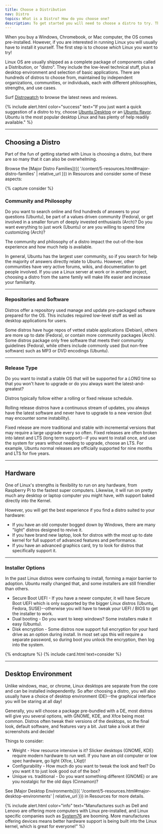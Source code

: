 ```yaml
---
title: Choose a Distribution
nav: Distro
topics: What is a Distro? How do you choose one?
description: To get started you will need to choose a distro to try. This section presents info to demystify the options.
---
```


When you buy a Windows, Chromebook, or Mac computer, the OS comes pre-installed. 
However, if you are interested in running Linux you will usually have to install it yourself.
The first step is to choose *which* Linux you want to try!

Linux OS are usually shipped as a complete package of components called a <span class="term">Distribution</span>, or "distro".
They include the low-level technical stuff, plus a desktop environment and selection of basic applications.
There are hundreds of distros to choose from, maintained by independent organizations, communities, or individuals, each with different philosophies, strengths, and use cases.

Surf <span class="term">[Distrowatch](https://distrowatch.com/)</span> to browse the latest news and reviews.

{% include alert.html color="success" text="If you just want a quick suggestion of a distro to try, choose [Ubuntu Desktop](https://ubuntu.com/download/desktop) or an [Ubuntu flavor](https://ubuntu.com/download/flavours). Ubuntu is the most popular desktop Linux and has plenty of help readily available." %}

-------------

## Choosing a Distro

Part of the fun of getting started with Linux is choosing a distro, but there are so many that it can also be overwhelming.

Browse the [Major Distro Families]({{ '/content/5-resources.html#major-distro-families' | relative_url }}) in Resources and consider some of these aspects:

{% capture consider %}
### Community and Philosophy

Do you want to search online and find hundreds of answers to your questions (Ubuntu), be part of a values driven community (Fedora), or get involved in a smaller forum of deeply invested enthusiasts (Arch)? 
Do you want everything to just work (Ubuntu) or are you willing to spend time customizing (Arch)?

The community and philosophy of a distro impact the out-of-the-box experience and how much help is available.

In general, Ubuntu has the largest user community, so if you search for help the majority of answers directly relate to Ubuntu.
However, other communities have very active forums, wikis, and documentation to get people involved.
If you use a Linux server at work or in another project, choosing a distro from the same family will make life easier and increase your familiarity.

----------

### Repositories and Software

Distros offer a <span class="term">repository</span> used manage and update pre-packaged software prepared for the OS.
This includes required low-level stuff as well as desktop applications for users.

Some distros have huge repos of vetted stable applications (Debian),
others are more up to date (Fedora), 
or contain more community packages (Arch).
Some distros package only free software that meets their community guidelines (Fedora), while others include commonly used (but non-free software) such as MP3 or DVD encodings (Ubuntu).

----------

### Release Type

Do you want to install a stable OS that will be supported for a *LONG* time so that you won't have to upgrade or do you always want the latest-and-greatest?

Distros typically follow either a rolling or fixed release schedule. 

<span class="term">Rolling release</span> distros have a continuous stream of updates, you always have the latest software and never have to upgrade to a new version (but may encounter some instability). 

<span class="term">Fixed release</span> are more traditional and stable with incremental versions that may require a large upgrade every so often. 
Fixed releases are often broken into latest and LTS (long term support)--if you want to install once, and use the system for years without needing to upgrade, choose an LTS. 
For example, Ubuntu normal releases are officially supported for nine months and LTS for five years.

----------

## Hardware

One of Linux's strengths is flexibility to run on any hardware, from Raspberry Pi to the fastest super computers.
Likewise, it will run on pretty much any desktop or laptop computer you might have, with support baked directly into the Kernel.

However, you will get the best experience if you find a distro suited to your hardware:

- If you have an old computer bogged down by Windows, there are many "light" distros designed to revive it.
- If you have brand new laptop, look for distros with the most up to date kernel for full support of advanced features and performance. 
- If you have an advanced graphics card, try to look for distros that specifically support it.

----------

### Installer Options

In the past Linux distros were confusing to install, forming a major barrier to adoption.
Ubuntu really changed that, and some installers are still friendlier than others. 

- <span class="term">Secure Boot UEFI</span> - If you have a newer computer, it will have Secure Boot UEFI which is only supported by the bigger Linux distros (Ubuntu, Fedora, SUSE)--otherwise you will have to tweak your UEFI / BIOS to get the installer to work.
- <span class="term">Dual booting</span> - Do you want to keep windows? Some installers make it easy (Ubuntu).
- <span class="term">Disk encryption</span> - Some distros now support full encryption for your hard drive as an option during install. In most set ups this will require a separate password, so during boot you unlock the encryption, then log into the system.

{% endcapture %}
{% include card.html text=consider %}

-------------------

## Desktop Environment

Unlike windows, mac, or chrome, Linux desktops are separate from the core and can be installed independently.
So after choosing a distro, you will also usually have a choice of <span class="term">desktop environment</span> (DE)--the graphical interface you will be staring at all day!

Generally, you will choose a package pre-bundled with a DE, most distros will give you several options, with <span class="term">GNOME</span>, <span class="term">KDE</span>, and <span class="term">Xfce</span> being most common.
Distros often tweak their versions of the desktops, so the final look, default software, and features vary a bit. 
Just take a look at their screenshots and decide! 

Things to consider:

- Weight - How resource intensive is it? Slicker desktops (GNOME, KDE) require modern hardware to run well. If you have an old computer or low spec hardware, go light (Xfce, LXqt)!
- Configurability - How much do you want to tweak the look and feel? Do you want it to just look good out of the box?
- Unique vs. traditional - Do you want something different (GNOME) or are you nostalgic for the old days (Cinnamon)?

See [Major Desktop Environments]({{ '/content/5-resources.html#major-desktop-environments' | relative_url }}) in Resources for more details.

{% include alert.html color="info" text="Manufactures such as Dell and Lenovo are offering more computers with Linux pre-installed, and Linux specific companies such as [System76](https://system76.com/) are booming. More manufactures offering devices means better hardware support is being built into the Linux kernel, which is great for everyone!" %}
